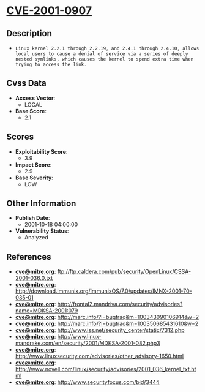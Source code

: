 
# [CVE-2001-0907](ftp://ftp.caldera.com/pub/security/OpenLinux/CSSA-2001-036.0.txt)

## Description

- `Linux kernel 2.2.1 through 2.2.19, and 2.4.1 through 2.4.10, allows local users to cause a denial of service via a series of deeply nested symlinks, which causes the kernel to spend extra time when trying to access the link.`

## Cvss Data

- **Access Vector**:
  - LOCAL
- **Base Score**:
  - 2.1

## Scores

- **Exploitability Score**:
  - 3.9
- **Impact Score**:
  - 2.9
- **Base Severity**:
  - LOW

## Other Information

- **Publish Date**:
  - 2001-10-18 04:00:00
- **Vulnerability Status**:
  - Analyzed

## References

- **cve@mitre.org**: ftp://ftp.caldera.com/pub/security/OpenLinux/CSSA-2001-036.0.txt
- **cve@mitre.org**: http://download.immunix.org/ImmunixOS/7.0/updates/IMNX-2001-70-035-01
- **cve@mitre.org**: http://frontal2.mandriva.com/security/advisories?name=MDKSA-2001:079
- **cve@mitre.org**: http://marc.info/?l=bugtraq&m=100343090106914&w=2
- **cve@mitre.org**: http://marc.info/?l=bugtraq&m=100350685431610&w=2
- **cve@mitre.org**: http://www.iss.net/security_center/static/7312.php
- **cve@mitre.org**: http://www.linux-mandrake.com/en/security/2001/MDKSA-2001-082.php3
- **cve@mitre.org**: http://www.linuxsecurity.com/advisories/other_advisory-1650.html
- **cve@mitre.org**: http://www.novell.com/linux/security/advisories/2001_036_kernel_txt.html
- **cve@mitre.org**: http://www.securityfocus.com/bid/3444
